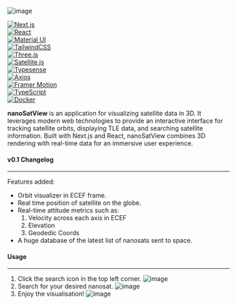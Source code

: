 ![image](https://github.com/user-attachments/assets/a58ceaf8-0eab-4f1a-9073-912fd840f08d)

[![Next.js](https://img.shields.io/badge/nextjs-14.2.4-blue?logo=next.js&logoColor=white)](https://github.com/topics/nextjs)  
[![React](https://img.shields.io/badge/react-18.3.1-blue?logo=react&logoColor=white)](https://github.com/topics/react)  
[![Material UI](https://img.shields.io/badge/material--ui-5.16.14-blue?logo=material-ui&logoColor=white)](https://github.com/topics/material-ui)  
[![TailwindCSS](https://img.shields.io/badge/tailwindcss-3.4.4-blue?logo=tailwindcss&logoColor=white)](https://github.com/topics/tailwind-css)  
[![Three.js](https://img.shields.io/badge/three.js-0.165.0-blue?logo=three.js&logoColor=white)](https://github.com/topics/threejs)  
[![Satellite.js](https://img.shields.io/badge/satellite.js-5.0.0-blue)](https://github.com/topics/satellite)  
[![Typesense](https://img.shields.io/badge/typesense-1.8.2-blue)](https://github.com/topics/typesense)  
[![Axios](https://img.shields.io/badge/axios-1.7.2-blue?logo=axios&logoColor=white)](https://github.com/topics/axios)  
[![Framer Motion](https://img.shields.io/badge/framer--motion-11.2.11-blue?logo=framer&logoColor=white)](https://github.com/topics/framer-motion)  
[![TypeScript](https://img.shields.io/badge/typescript-5.0-blue?logo=typescript&logoColor=white)](https://github.com/topics/typescript)  
[![Docker](https://img.shields.io/badge/docker-blue?logo=docker&logoColor=white)](https://github.com/topics/docker)

**nanoSatView** is an application for visualizing satellite data in 3D. It leverages modern web technologies to provide an interactive interface for tracking satellite orbits, displaying TLE data, and searching satellite information. Built with Next.js and React, nanoSatView combines 3D rendering with real-time data for an immersive user experience.

#### v0.1 Changelog
---

Features added:
- Orbit visualizer in ECEF frame. 
- Real time position of satellite on the globe.
- Real-time attitude metrics such as:
  1. Velocity across each axis in ECEF
  2. Elevation
  3. Geodedic Coords
- A huge database of the latest list of nanosats sent to space.


#### Usage
---

1. Click the search icon in the top left corner. 
![image](https://github.com/user-attachments/assets/5b2fcb00-c71b-4114-9faf-f06c94c0be50)
2. Search for your desired nanosat.
![image](https://github.com/user-attachments/assets/ee6bd3b2-94f4-4793-bb05-255f92abbaab)
3. Enjoy the visualisation!
![image](https://github.com/user-attachments/assets/2f362e8c-8f11-4b2f-b8a5-903129e5b5a8)

